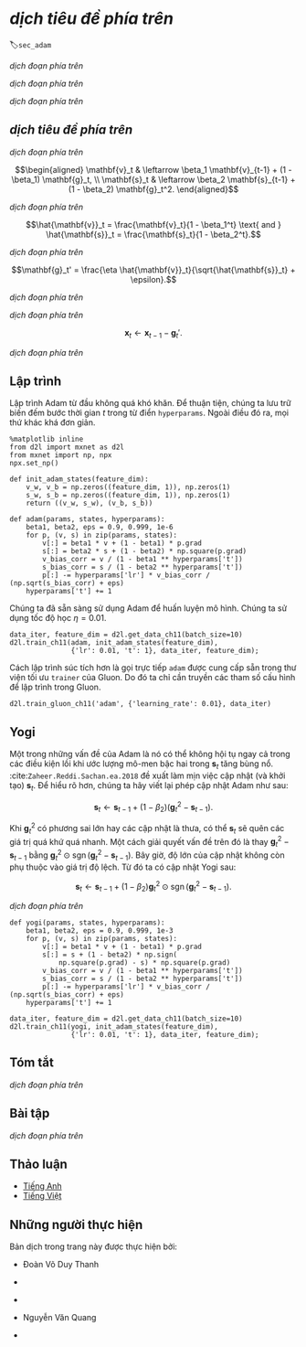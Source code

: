 <!-- ===================== Bắt đầu dịch Phần 1 ==================== -->
<!-- ========================================= REVISE PHẦN 1 - BẮT ĐẦU =================================== -->

<!--
# Adam
-->

# *dịch tiêu đề phía trên*
:label:`sec_adam`

<!--
In the discussions leading up to this section we encountered a number of techniques for efficient optimization.
Let us recap them in detail here:
-->

*dịch đoạn phía trên*

<!--
* We saw that :numref:`sec_sgd` is more effective than Gradient Descent when solving optimization problems, e.g., due to its inherent resilience to redundant data.
* We saw that :numref:`sec_minibatch_sgd` affords significant additional efficiency arising from vectorization, using larger sets of observations in one minibatch. 
This is the key to efficient multi-machine, multi-GPU and overall parallel processing.
* :numref:`sec_momentum` added a mechanism for aggregating a history of past gradients to accelerate convergence.
* :numref:`sec_adagrad` used per-coordinate scaling to allow for a computationally efficient preconditioner.
* :numref:`sec_rmsprop` decoupled per-coordinate scaling from a learning rate adjustment.
-->

*dịch đoạn phía trên*

<!--
Adam :cite:`Kingma.Ba.2014` combines all these techniques into one efficient learning algorithm.
As expected, this is an algorithm that has become rather popular as one of the more robust and effective optimization algorithms to use in deep learning.
It is not without issues, though.
In particular, :cite:`Reddi.Kale.Kumar.2019` show that there are situations where Adam can diverge due to poor variance control.
In a follow-up work :cite:`Zaheer.Reddi.Sachan.ea.2018` proposed a hotfix to Adam, called Yogi which addresses these issues.
More on this later. For now let us review the Adam algorithm.
-->

*dịch đoạn phía trên*

<!--
## The Algorithm
-->

## *dịch tiêu đề phía trên*

<!--
One of the key components of Adam is that it uses exponential weighted moving averages (also known as leaky averaging) 
to obtain an estimate of both the momentum and also the second moment of the gradient. 
That is, it uses the state variables
-->

*dịch đoạn phía trên*


$$\begin{aligned}
    \mathbf{v}_t & \leftarrow \beta_1 \mathbf{v}_{t-1} + (1 - \beta_1) \mathbf{g}_t, \\
    \mathbf{s}_t & \leftarrow \beta_2 \mathbf{s}_{t-1} + (1 - \beta_2) \mathbf{g}_t^2.
\end{aligned}$$

<!-- ===================== Kết thúc dịch Phần 1 ===================== -->

<!-- ===================== Bắt đầu dịch Phần 2 ===================== -->

<!--
Here $\beta_1$ and $\beta_2$ are nonnegative weighting parameters.
Common choices for them are $\beta_1 = 0.9$ and $\beta_2 = 0.999$.
That is, the variance estimate moves *much more slowly* than the momentum term.
Note that if we initialize $\mathbf{v}_0 = \mathbf{s}_0 = 0$ we have a significant amount of bias initially towards smaller values.
This can be addressed by using the fact that $\sum_{i=0}^t \beta^i = \frac{1 - \beta^t}{1 - \beta}$ to re-normalize terms.
Correspondingly the normalized state variables are given by
-->

*dịch đoạn phía trên*


$$\hat{\mathbf{v}}_t = \frac{\mathbf{v}_t}{1 - \beta_1^t} \text{ and } \hat{\mathbf{s}}_t = \frac{\mathbf{s}_t}{1 - \beta_2^t}.$$


<!--
Armed with the proper estimates we can now write out the update equations.
First, we rescale the gradient in a manner very much akin to that of RMSProp to obtain
-->

*dịch đoạn phía trên*


$$\mathbf{g}_t' = \frac{\eta \hat{\mathbf{v}}_t}{\sqrt{\hat{\mathbf{s}}_t} + \epsilon}.$$


<!--
Unlike RMSProp our update uses the momentum $\hat{\mathbf{v}}_t$ rather than the gradient itself.
Moreover, there is a slight cosmetic difference as the rescaling happens using $\frac{1}{\sqrt{\hat{\mathbf{s}}_t} + \epsilon}$ instead of $\frac{1}{\sqrt{\hat{\mathbf{s}}_t + \epsilon}}$.
The former works arguably slightly better in practice, hence the deviation from RMSProp.
Typically we pick $\epsilon = 10^{-6}$ for a good trade-off between numerical stability and fidelity.
-->

*dịch đoạn phía trên*

<!--
Now we have all the pieces in place to compute updates.
This is slightly anticlimactic and we have a simple update of the form
-->

*dịch đoạn phía trên*


$$\mathbf{x}_t \leftarrow \mathbf{x}_{t-1} - \mathbf{g}_t'.$$


<!--
Reviewing the design of Adam its inspiration is clear.
Momentum and scale are clearly visible in the state variables.
Their rather peculiar definition forces us to debias terms (this could be fixed by a slightly different initialization and update condition).
Second, the combination of both terms is pretty straightforward, given RMSProp.
Last, the explicit learning rate $\eta$ allows us to control the step length to address issues of convergence.
-->

*dịch đoạn phía trên*

<!-- ===================== Kết thúc dịch Phần 2 ===================== -->

<!-- ===================== Bắt đầu dịch Phần 3 ===================== -->

<!-- ========================================= REVISE PHẦN 1 - KẾT THÚC ===================================-->

<!-- ========================================= REVISE PHẦN 2 - BẮT ĐẦU ===================================-->

<!--
## Implementation
-->

## Lập trình

<!--
Implementing Adam from scratch is not very daunting.
For convenience we store the timestep counter $t$ in the `hyperparams` dictionary.
Beyond that all is straightforward.
-->

Lập trình Adam từ đầu không quá khó khăn.
Để thuận tiện, chúng ta lưu trữ biến đếm bước thời gian $t$ trong từ điển `hyperparams`.
Ngoài điều đó ra, mọi thứ khác khá đơn giản.


```{.python .input  n=2}
%matplotlib inline
from d2l import mxnet as d2l
from mxnet import np, npx
npx.set_np()

def init_adam_states(feature_dim):
    v_w, v_b = np.zeros((feature_dim, 1)), np.zeros(1)
    s_w, s_b = np.zeros((feature_dim, 1)), np.zeros(1)
    return ((v_w, s_w), (v_b, s_b))

def adam(params, states, hyperparams):
    beta1, beta2, eps = 0.9, 0.999, 1e-6
    for p, (v, s) in zip(params, states):
        v[:] = beta1 * v + (1 - beta1) * p.grad
        s[:] = beta2 * s + (1 - beta2) * np.square(p.grad)
        v_bias_corr = v / (1 - beta1 ** hyperparams['t'])
        s_bias_corr = s / (1 - beta2 ** hyperparams['t'])
        p[:] -= hyperparams['lr'] * v_bias_corr / (np.sqrt(s_bias_corr) + eps)
    hyperparams['t'] += 1
```


<!--
We are ready to use Adam to train the model.
We use a learning rate of $\eta = 0.01$.
-->

Chúng ta đã sẵn sàng sử dụng Adam để huấn luyện mô hình.
Chúng ta sử dụng tốc độ học $\eta = 0.01$.


```{.python .input  n=5}
data_iter, feature_dim = d2l.get_data_ch11(batch_size=10)
d2l.train_ch11(adam, init_adam_states(feature_dim),
               {'lr': 0.01, 't': 1}, data_iter, feature_dim);
```


<!--
A more concise implementation is straightforward since `adam` is one of the algorithms provided as part of the Gluon `trainer` optimization library.
Hence we only need to pass configuration parameters for an implementation in Gluon.
-->

Cách lập trình súc tích hơn là gọi trực tiếp `adam` được cung cấp sẵn trong thư viện tối ưu `trainer` của Gluon.
Do đó ta chỉ cần truyền các tham số cấu hình để lập trình trong Gluon.


```{.python .input  n=11}
d2l.train_gluon_ch11('adam', {'learning_rate': 0.01}, data_iter)
```


<!--
## Yogi
-->

## Yogi


<!--
One of the problems of Adam is that it can fail to converge even in convex settings when the second moment estimate in $\mathbf{s}_t$ blows up.
As a fix :cite:`Zaheer.Reddi.Sachan.ea.2018` proposed a refined update (and initialization) for $\mathbf{s}_t$.
To understand what's going on, let us rewrite the Adam update as follows:
-->

Một trong những vấn đề của Adam là nó có thể không hội tụ ngay cả trong các điều kiện lồi khi ước lượng mô-men bậc hai trong $\mathbf{s}_t$ tăng bùng nổ.
:cite:`Zaheer.Reddi.Sachan.ea.2018` đề xuất làm mịn việc cập nhật (và khởi tạo) $\mathbf{s}_t$.
Để hiểu rõ hơn, chúng ta hãy viết lại phép cập nhật Adam như sau:


$$\mathbf{s}_t \leftarrow \mathbf{s}_{t-1} + (1 - \beta_2) \left(\mathbf{g}_t^2 - \mathbf{s}_{t-1}\right).$$


<!--
Whenever $\mathbf{g}_t^2$ has high variance or updates are sparse, $\mathbf{s}_t$ might forget past values too quickly.
A possible fix for this is to replace $\mathbf{g}_t^2 - \mathbf{s}_{t-1}$ by $\mathbf{g}_t^2 \odot \mathop{\mathrm{sgn}}(\mathbf{g}_t^2 - \mathbf{s}_{t-1})$.
Now the magnitude of the update no longer depends on the amount of deviation.
This yields the Yogi updates
-->

Khi $\mathbf{g}_t^2$ có phương sai lớn hay các cập nhật là thưa, có thể $\mathbf{s}_t$ sẽ quên các giá trị quá khứ quá nhanh.
Một cách giải quyết vấn đề trên đó là thay $\mathbf{g}_t^2 - \mathbf{s}_{t-1}$ bằng $\mathbf{g}_t^2 \odot \mathop{\mathrm{sgn}}(\mathbf{g}_t^2 - \mathbf{s}_{t-1})$.
Bây giờ, độ lớn của cập nhật không còn phụ thuộc vào giá trị độ lệch.
Từ đó ta có cập nhật Yogi sau:

<!-- ===================== Kết thúc dịch Phần 3 ===================== -->

<!-- ===================== Bắt đầu dịch Phần 4 ===================== -->


$$\mathbf{s}_t \leftarrow \mathbf{s}_{t-1} + (1 - \beta_2) \mathbf{g}_t^2 \odot \mathop{\mathrm{sgn}}(\mathbf{g}_t^2 - \mathbf{s}_{t-1}).$$


<!--
The authors furthermore advise to initialize the momentum on a larger initial batch rather than just initial pointwise estimate.
We omit the details since they are not material to the discussion and since even without this convergence remains pretty good.
-->

*dịch đoạn phía trên*


```{.python .input}
def yogi(params, states, hyperparams):
    beta1, beta2, eps = 0.9, 0.999, 1e-3
    for p, (v, s) in zip(params, states):
        v[:] = beta1 * v + (1 - beta1) * p.grad
        s[:] = s + (1 - beta2) * np.sign(
            np.square(p.grad) - s) * np.square(p.grad)
        v_bias_corr = v / (1 - beta1 ** hyperparams['t'])
        s_bias_corr = s / (1 - beta2 ** hyperparams['t'])
        p[:] -= hyperparams['lr'] * v_bias_corr / (np.sqrt(s_bias_corr) + eps)
    hyperparams['t'] += 1

data_iter, feature_dim = d2l.get_data_ch11(batch_size=10)
d2l.train_ch11(yogi, init_adam_states(feature_dim),
               {'lr': 0.01, 't': 1}, data_iter, feature_dim);
```


<!--
## Summary
-->

## Tóm tắt

<!--
* Adam combines features of many optimization algorithms into a fairly robust update rule.
* Created on the basis of RMSProp, Adam also uses EWMA on the minibatch stochastic gradient
* Adam uses bias correction to adjust for a slow startup when estimating momentum and a second moment.
* For gradients with significant variance we may encounter issues with convergence. 
They can be amended by using larger minibatches or by switching to an improved estimate for $\mathbf{s}_t$. 
Yogi offers such an alternative.
-->

*dịch đoạn phía trên*

<!--
## Exercises
-->

## Bài tập

<!--
1. Adjust the learning rate and observe and analyze the experimental results.
2. Can you rewrite momentum and second moment updates such that it does not require bias correction?
3. Why do you need to reduce the learning rate $\eta$ as we converge?
4. Try to construct a case for which Adam diverges and Yogi converges?
-->

*dịch đoạn phía trên*

<!-- ===================== Kết thúc dịch Phần 4 ===================== -->
<!-- ========================================= REVISE PHẦN 2 - KẾT THÚC ===================================-->

## Thảo luận
* [Tiếng Anh](https://discuss.mxnet.io/t/2378)
* [Tiếng Việt](https://forum.machinelearningcoban.com/c/d2l)

## Những người thực hiện
Bản dịch trong trang này được thực hiện bởi:
<!--
Tác giả của mỗi Pull Request điền tên mình và tên những người review mà bạn thấy
hữu ích vào từng phần tương ứng. Mỗi dòng một tên, bắt đầu bằng dấu `*`.

Lưu ý:
* Nếu reviewer không cung cấp tên, bạn có thể dùng tên tài khoản GitHub của họ
với dấu `@` ở đầu. Ví dụ: @aivivn.

* Tên đầy đủ của các reviewer có thể được tìm thấy tại https://github.com/aivivn/d2l-vn/blob/master/docs/contributors_info.md
-->

* Đoàn Võ Duy Thanh
<!-- Phần 1 -->
* 

<!-- Phần 2 -->
* 

<!-- Phần 3 -->
* Nguyễn Văn Quang

<!-- Phần 4 -->
* 

